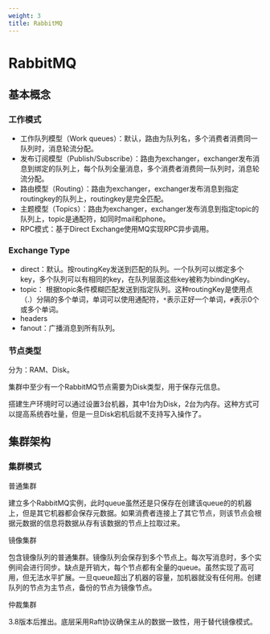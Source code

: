```yaml
---
weight: 3
title: RabbitMQ
---
```


# RabbitMQ

## 基本概念

### 工作模式

- 工作队列模型（Work queues）：默认，路由为队列名，多个消费者消费同一队列时，消息轮流分配。
- 发布订阅模型（Publish/Subscribe）：路由为exchanger，exchanger发布消息到绑定的队列上，每个队列全量消息，多个消费者消费同一队列时，消息轮流分配。
- 路由模型（Routing）：路由为exchanger，exchanger发布消息到指定routingkey的队列上，routingkey是完全匹配。
- 主题模型（Topics）：路由为exchanger，exchanger发布消息到指定topic的队列上，topic是通配符，如同时mail和phone。
- RPC模式：基于Direct Exchange使用MQ实现RPC异步调用。

### Exchange Type

- direct：默认。按routingKey发送到匹配的队列。一个队列可以绑定多个key，多个队列可以有相同的key，在队列层面这些key被称为bindingKey。
- topic： 根据topic条件模糊匹配发送到指定队列。这种routingKey是使用点（.）分隔的多个单词，单词可以使用通配符，`*`表示正好一个单词，`#`表示0个或多个单词。
- headers
- fanout：广播消息到所有队列。

### 节点类型

分为：RAM、Disk。

集群中至少有一个RabbitMQ节点需要为Disk类型，用于保存元信息。

搭建生产环境时可以通过设置3台机器，其中1台为Disk，2台为内存。这种方式可以提高系统吞吐量，但是一旦Disk宕机后就不支持写入操作了。

## 集群架构

### 集群模式

普通集群

建立多个RabbitMQ实例，此时queue虽然还是只保存在创建该queue的的机器上，但是其它机器都会保存元数据。如果消费者连接上了其它节点，则该节点会根据元数据的信息将数据从存有该数据的节点上拉取过来。

镜像集群

包含镜像队列的普通集群。镜像队列会保存到多个节点上。每次写消息时，多个实例间会进行同步。缺点是开销大，每个节点都有全量的queue。虽然实现了高可用，但无法水平扩展。一旦queue超出了机器的容量，加机器就没有任何用。创建队列的节点为主节点，备份的节点为镜像节点。

仲裁集群

3.8版本后推出。底层采用Raft协议确保主从的数据一致性，用于替代镜像模式。

